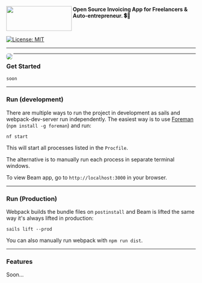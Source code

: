 <a href="https://lab.nocturne.app"><img src="https://i.imgur.com/oDFGauE.png" align="left" height="66" width="174"/></a>      


**Open Source Invoicing App for Freelancers & Auto-entrepreneur. 💲📑**


<br>


[![License: MIT](https://img.shields.io/badge/License-MIT-yellow.svg)](https://opensource.org/licenses/MIT)

___

<img src="https://i.imgur.com/1qDPHN4.png" align="left" style="border-radius: 5px"/>


___

### Get Started

```shell
soon
```

___

### Run (development)

There are multiple ways to run the project in development as sails and webpack-dev-server run independently. The easiest way is to use [Foreman](https://github.com/theforeman/foreman) (`npm install -g foreman`) and run:

```shell
nf start
```

This will start all processes listed in the `Procfile`.

The alternative is to manually run each process in separate terminal windows.

To view Beam app, go to `http://localhost:3000` in your browser.
___

### Run (Production)

Webpack builds the bundle files on `postinstall` and Beam is lifted the same way it's always lifted in production:

```shell
sails lift --prod
```

You can also manually run webpack with `npm run dist`.

___

### Features

Soon...
